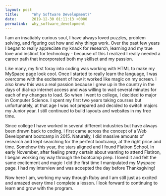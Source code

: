 ```yaml
---
layout: post
title:      "Why Software Development?"
date:       2019-12-30 01:11:13 +0000
permalink:  why_software_development
---
```



I am an insatiably curious soul, I have always loved puzzles, problem solving, and figuring out how and why things work. Over the past few years I began to really appreciate my knack for research, learning and my true love and instinct for technology - because of this I realized I really needed a career path that incorporated both my skillset and my passion.

Like many, my first foray into coding was working with HTML to make my MySpace page look cool. Once I started to really learn the language, I was overcome with the excitement of how it worked like magic on my screen. I also knew this was a real passion because I grew up in the country in the days of dial-up internet access and was willing to wait several minutes for each of my changes to load. So when I went to college, I decided to major in Computer Science. I spent my first two years taking courses but unfortunately, at that age I was not prepared and decided to switch majors my Junior year. I still continued to build layouts and websites in my free time.

Since college I have worked in several different industries but have always been drawn back to coding. I first came across the concept of a Web Development bootcamp in 2015. Naturally, I did massive amounts of research and kept searching for the perfect bootcamp, at the right price and time. Somehow this year, the stars aligned and I found Flatiron School. In early November, after feeling pretty certain about wanting to attend Flatiron, I began working my way through the bootcamp prep. I loved it and felt the same excitement and magic I did the first time I manipulated my Myspace page. I had my interview and was accepted the day before Thanksgiving!

Now here I am, working my way through Ruby and I am still just as excited and amazed every time I complete a lesson. I look forward to continuing to learn and grow with the program.
